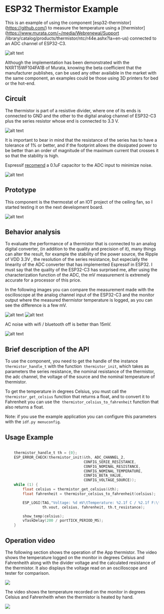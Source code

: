 # ESP32 Thermistor Example

This is an example of using the component [esp32-thermistor] (https://github.com/) to measure the temperature using a [thermistor] (https://www.murata.com/~/media/Webrenewal/Support /library/catalog/products/thermistor/ntc/r44e.ashx?la=en-us) connected to an ADC channel of ESP32-C3.

![alt text](images/NXRT15WF104FA1B.png)

Although the implementation has been demonstrated with the NXRT15WF104FA1B of Murata, knowing the beta coefficient that the manufacturer publishes, can be used any other available in the market with the same component, an examples could be those using 3D printers for bed or the hot-end.

## Circuit

The thermistor is part of a resistive divider, where one of its ends is connected to GND and the other to the digital analog channel of ESP32-C3 plus the series resistor whose end is connected to 3.3 V.

![alt text](images/Schematic.png)

It is important to bear in mind that the resistance of the series has to have a tolerance of 1% or better, and if the footprint allows the dissipated power to be better than an order of magnitude of the maximum current that crosses it so that the stability is high.

Espressif [recomend](https://docs.espressif.com/projects/esp-idf/en/latest/esp32/api-reference/peripherals/adc.html) a 0.1uF capacitor to the ADC input to minimize noise.

![alt text](images/adc-noise-graph.png)

## Prototype 

This component is the thermostat of an IOT project of the ceiling fan, so I started testing it on the next development board.

![alt text](images/pcb_proto_1.png)

## Behavior analysis

To evaluate the performance of a thermistor that is connected to an analog digital converter, (in addition to the quality and precision of it), many things can alter the result, for example the stability of the power source, the Ripple of VDD 3.3V , the resolution of the series resistance, but especially the linearity of the ADC converter that has implemented Espressif in ESP32.
I must say that the quality of the ESP32-C3 has surprised me, after using the characterization function of the ADC, the mV measurement is extremely accurate for a processor of this price. 

In the following images you can compare the measurement made with the oscilloscope at the analog channel input of the ESP32-C3 and the monitor output where the measured thermistor temperature is logged, as you can see the difference is a few mV.

![alt text](images/TEK_930mv.png)
![alt text](images/monitor_935mv.png)

AC noise with wifi / bluetooth off is better than 15mV.

![alt text](images/TEK_noise.png)

## Brief description of the API
To use the component, you need to get the handle of the instance `thermistor_handle_t` with the function` thermistor_init`, which takes as parameters the series resistance, the nominal resistance of the thermistor, the adc channel, the voltage of the source and the nominal temperature of thermistor.

To get the temperature in degrees Celsius, you must call the `thermistor_get_celsius` function that returns a float, and to convert it to Fahrenheit you can use the` thermistor_celsius_to_fahrenheit` function that also returns a float.

Note: if you use the example application you can configure this parameters with the `idf.py menuconfig`.

Usage Example
----------------
```c

    thermistor_handle_t th = {0};
    ESP_ERROR_CHECK(thermistor_init(&th, ADC_CHANNEL_2, 
                                    CONFIG_SERIE_RESISTANCE, 
                                    CONFIG_NOMINAL_RESISTANCE, 
                                    CONFIG_NOMINAL_TEMPERATURE,
                                    CONFIG_BETA_VALUE, 
                                    CONFIG_VOLTAGE_SOURCE));
    while (1) {
        float celsius = thermistor_get_celsius(&th);
        float fahrenheit = thermistor_celsius_to_fahrenheit(celsius);

        ESP_LOGI(TAG,"Voltage: %d mV\tTemperature: %2.1f C / %2.1f F:\tResistance: %.0f ohm", 
                 th.vout, celsius, fahrenheit, th.t_resistance);

        show_temp(celsius);
        vTaskDelay(200 / portTICK_PERIOD_MS);
    }
```
## Operation video
The following section shows the operation of the App thermistor. The video shows the temperature logged on the monitor in degrees Celsius and Fahrenheith along with the divider voltage and the calculated resistance of the thermistor. It also displays the voltage read on an oscilloscope and tester for comparison.

![](images/temp_test.gif)

The video shows the temperature recorded on the monitor in degrees Celsius and Fahrenheith when the thermistor is heated by hand.


![](images/visual_code_temp.gif)

